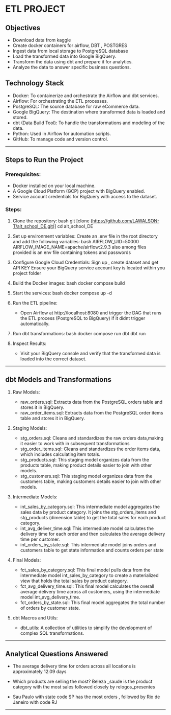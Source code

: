 # ETL PROJECT

## Objectives

- Download data from kaggle
- Create docker containers for airflow, DBT , POSTGRES
- Ingest data from local storage to PostgreSQL database
- Load the transformed data into Google BigQuery.
- Transform the data using dbt and prepare it for analytics.
- Analyze the data to answer specific business questions.

## Technology Stack

- Docker: To containerize and orchestrate the Airflow and dbt services.
- Airflow: For orchestrating the ETL processes.
- PostgreSQL: The source database for raw eCommerce data.
- Google BigQuery: The destination where transformed data is loaded and stored.
- dbt (Data Build Tool): To handle the transformations and modeling of the data.
- Python: Used in Airflow for automation scripts.
- GitHub: To manage code and version control.

---

## Steps to Run the Project 

### Prerequisites:
- Docker installed on your local machine.
- A Google Cloud Platform (GCP) project with BigQuery enabled.
- Service account credentials for BigQuery with access to the dataset.

### Steps:

1. Clone the repository:
   bash
   git [clone (https://github.com/LAWALSON-T/alt_school_DE.git)]
   cd alt_school_DE
   

2. Set up environment variables:
   Create an .env file in the root directory and add the following variables:
   bash
   AIRFLOW_UID=50000
   AIRFLOW_IMAGE_NAME=apache/airflow:2.9.3
   also among files provided is an env file containing tokens and passwords
   

4. Configure Google Cloud Credentials:
   Sign up , create dataset and get API KEY
   Ensure your BigQuery service account key is located within you project folder
   

5. Build the Docker images:
   bash
   docker compose build
   

6. Start the services:
   bash
   docker compose up -d
   

7. Run the ETL pipeline:
   - Open Airflow at http://localhost:8080 and trigger the DAG that runs the ETL process (PostgreSQL to BigQuery) if it didnt trigger automatically.
   
8. Run dbt transformations:
   bash
   docker compose run dbt dbt run
   

9. Inspect Results:
   - Visit your BigQuery console and verify that the transformed data is loaded into the correct dataset.

---

##  dbt Models and Transformations

1. Raw Models:
   - raw_orders.sql: Extracts data from the PostgreSQL orders table and stores it in BigQuery.
   - raw_order_items.sql: Extracts data from the PostgreSQL order items table and stores it in BigQuery.
   
2. Staging Models:
   - stg_orders.sql: Cleans and standardizes the raw orders data,making it easier to work with in subsequent transformations
   - stg_order_items.sql: Cleans and standardizes the order items data, which includes calculating item totals.
   - stg_products.sql: This staging model organizes data from the products table, making product details easier to join with other models.
   - stg_customers.sql: This staging model organizes data from the customers table, making customers details easier to join with other models.
     
3. Intermediate Models:
   - int_sales_by_category.sql: This intermediate model aggregates the sales data by product category. It joins the stg_orders_items and stg_products (dimension table) to 
     get the total sales for each product category.
   - int_avg_deliver_time.sql: This intermediate model calculates the delivery time for each order and then calculates the average delivery time per customer.
   - int_orders_by_state.sql: This intermediate model joins orders and customers table to get state information and counts orders per state

3. Final Models:
   - fct_sales_by_category.sql: This final model pulls data from the intermediate model int_sales_by_category to create a materialized view that holds the total sales by 
     product category.
   - fct_avg_delivery_time.sql: This final model calculates the overall average delivery time across all customers, using the intermediate model int_avg_delivery_time.
   - fct_orders_by_state.sql: This final model aggregates the total number of orders by customer state.
   
4. dbt Macros and Utils:
   - dbt_utils: A collection of utilities to simplify the development of complex SQL transformations.

---

## Analytical Questions Answered

- The average delivery time for orders across all locations is approximately 12.09 days
  
- Which products are selling the most?
  Beleza _saude is the product category with the most sales followed closely by relogos_presentes

- Sau Paulo with state code SP has the most orders , followed by Rio de Janeiro with code RJ

---


